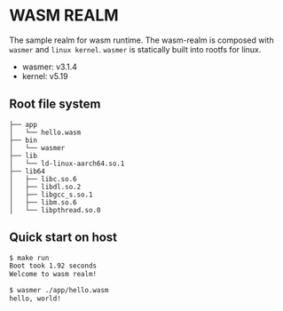 # WASM REALM
The sample realm for wasm runtime.
The wasm-realm is composed with `wasmer` and `linux kernel`.
`wasmer` is statically built into rootfs for linux.

- wasmer: v3.1.4
- kernel: v5.19

## Root file system
```
├── app
│   └── hello.wasm
├── bin
│   └── wasmer
├── lib
│   └── ld-linux-aarch64.so.1
├── lib64
│   ├── libc.so.6
│   ├── libdl.so.2
│   ├── libgcc_s.so.1
│   ├── libm.so.6
│   └── libpthread.so.0
```

## Quick start on host
```sh
$ make run
Boot took 1.92 seconds
Welcome to wasm realm!

$ wasmer ./app/hello.wasm
hello, world!
```
